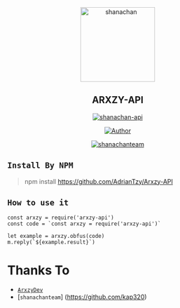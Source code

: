 <div align="center">
<img src="https://telegra.ph/file/6af28d3c13b33ecc2ec14.jpg" alt="shanachan" width="170" />

## ARXZY-API

</div>

<p align="center">
<a href="##"><img title="shanachan-api" src="https://img.shields.io/static/v1?label=package&message=shanachan-api&color=blue"></a>
</p>
<p align="center">
  <a href="https://github.com/kap320"><img title="Author" src="https://img.shields.io/badge/Author-ArxzyDev-red.svg?style=for-the-badge&logo=github" /></a>
</p>
<p align="center">
<a href="#"><img title="shanachanteam" src="https://img.shields.io/static/v1?label=For All Scapers&message=shanachan-API&color=pink"></a>
</p>

## ``` Install By NPM ```
> npm install https://github.com/AdrianTzy/Arxzy-API


## ```How to use it```
```
const arxzy = require('arxzy-api')
const code = `const arxzy = require('arxzy-api')`

let example = arxzy.obfus(code)
m.reply(`${example.result}`)
```

  # Thanks To
* [`ArxzyDev`](https://github.com/AdrianTzy)
* [`shanachanteam`]
  (https://github.com/kap320)
